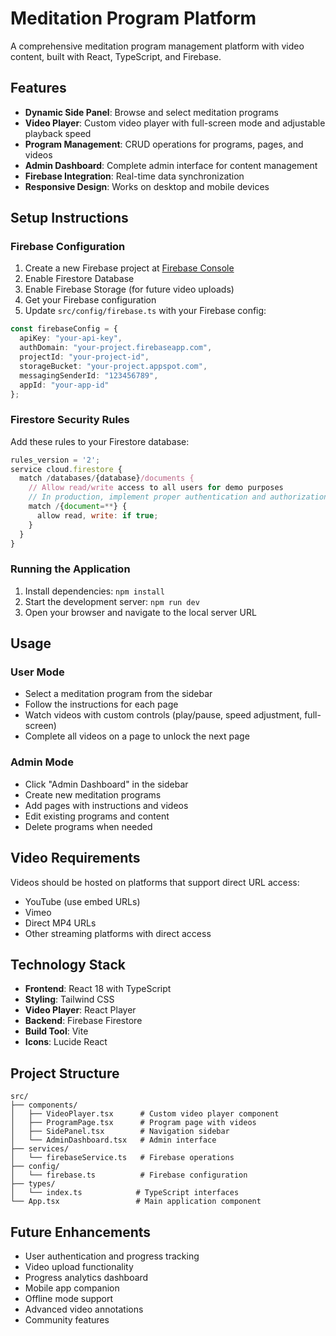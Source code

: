 # Meditation Program Platform

A comprehensive meditation program management platform with video content, built with React, TypeScript, and Firebase.

## Features

- **Dynamic Side Panel**: Browse and select meditation programs
- **Video Player**: Custom video player with full-screen mode and adjustable playback speed
- **Program Management**: CRUD operations for programs, pages, and videos
- **Admin Dashboard**: Complete admin interface for content management
- **Firebase Integration**: Real-time data synchronization
- **Responsive Design**: Works on desktop and mobile devices

## Setup Instructions

### Firebase Configuration

1. Create a new Firebase project at [Firebase Console](https://console.firebase.google.com/)
2. Enable Firestore Database
3. Enable Firebase Storage (for future video uploads)
4. Get your Firebase configuration
5. Update `src/config/firebase.ts` with your Firebase config:

```typescript
const firebaseConfig = {
  apiKey: "your-api-key",
  authDomain: "your-project.firebaseapp.com",
  projectId: "your-project-id",
  storageBucket: "your-project.appspot.com",
  messagingSenderId: "123456789",
  appId: "your-app-id"
};
```

### Firestore Security Rules

Add these rules to your Firestore database:

```javascript
rules_version = '2';
service cloud.firestore {
  match /databases/{database}/documents {
    // Allow read/write access to all users for demo purposes
    // In production, implement proper authentication and authorization
    match /{document=**} {
      allow read, write: if true;
    }
  }
}
```

### Running the Application

1. Install dependencies: `npm install`
2. Start the development server: `npm run dev`
3. Open your browser and navigate to the local server URL

## Usage

### User Mode
- Select a meditation program from the sidebar
- Follow the instructions for each page
- Watch videos with custom controls (play/pause, speed adjustment, full-screen)
- Complete all videos on a page to unlock the next page

### Admin Mode
- Click "Admin Dashboard" in the sidebar
- Create new meditation programs
- Add pages with instructions and videos
- Edit existing programs and content
- Delete programs when needed

## Video Requirements

Videos should be hosted on platforms that support direct URL access:
- YouTube (use embed URLs)
- Vimeo
- Direct MP4 URLs
- Other streaming platforms with direct access

## Technology Stack

- **Frontend**: React 18 with TypeScript
- **Styling**: Tailwind CSS
- **Video Player**: React Player
- **Backend**: Firebase Firestore
- **Build Tool**: Vite
- **Icons**: Lucide React

## Project Structure

```
src/
├── components/
│   ├── VideoPlayer.tsx      # Custom video player component
│   ├── ProgramPage.tsx      # Program page with videos
│   ├── SidePanel.tsx        # Navigation sidebar
│   └── AdminDashboard.tsx   # Admin interface
├── services/
│   └── firebaseService.ts   # Firebase operations
├── config/
│   └── firebase.ts          # Firebase configuration
├── types/
│   └── index.ts            # TypeScript interfaces
└── App.tsx                 # Main application component
```

## Future Enhancements

- User authentication and progress tracking
- Video upload functionality
- Progress analytics dashboard
- Mobile app companion
- Offline mode support
- Advanced video annotations
- Community features